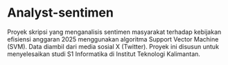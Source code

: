 # Analyst-sentimen
Proyek skripsi yang menganalisis sentimen masyarakat terhadap kebijakan efisiensi anggaran 2025 menggunakan algoritma Support Vector Machine (SVM). Data diambil dari media sosial X (Twitter). Proyek ini disusun untuk menyelesaikan studi S1 Informatika di Institut Teknologi Kalimantan.
